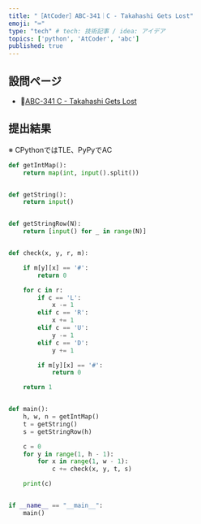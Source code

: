 ```yaml
---
title: "［AtCoder］ABC-341｜C - Takahashi Gets Lost"
emoji: "⌨️"
type: "tech" # tech: 技術記事 / idea: アイデア
topics: ['python', 'AtCoder', 'abc']
published: true
---
```


## 設問ページ

- 🔗[ABC-341 C - Takahashi Gets Lost](https://atcoder.jp/contests/abc341/tasks/abc341_c)

## 提出結果

※ CPythonではTLE、PyPyでAC

```python
def getIntMap():
    return map(int, input().split())


def getString():
    return input()


def getStringRow(N):
    return [input() for _ in range(N)]


def check(x, y, r, m):

    if m[y][x] == '#':
        return 0

    for c in r:
        if c == 'L':
            x -= 1
        elif c == 'R':
            x += 1
        elif c == 'U':
            y -= 1
        elif c == 'D':
            y += 1

        if m[y][x] == '#':
            return 0

    return 1


def main():
    h, w, n = getIntMap()
    t = getString()
    s = getStringRow(h)

    c = 0
    for y in range(1, h - 1):
        for x in range(1, w - 1):
            c += check(x, y, t, s)

    print(c)


if __name__ == "__main__":
    main()
```
